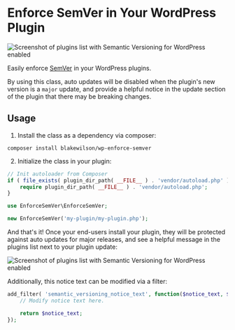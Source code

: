# Enforce SemVer in Your WordPress Plugin

![Screenshot of plugins list with Semantic Versioning for WordPress enabled](https://github.com/blakewilson/wp-enforce-semver/blob/main/.assets/screenshot-1.png?raw=true)

Easily enforce [SemVer](https://semver.org) in your WordPress plugins.

By using this class, auto updates will be disabled when the plugin's new version is a `major` update, and provide a helpful notice in the update section of the plugin that there may be breaking changes.

## Usage

1. Install the class as a dependency via composer:

```
composer install blakewilson/wp-enforce-semver
```

2. Initialize the class in your plugin:

```php
// Init autoloader from Composer
if ( file_exists( plugin_dir_path( __FILE__ ) . 'vendor/autoload.php' ) ) {
	require plugin_dir_path( __FILE__ ) . 'vendor/autoload.php';
}

use EnforceSemVer\EnforceSemVer;

new EnforceSemVer('my-plugin/my-plugin.php');
```

And that's it! Once your end-users install your plugin, they will be protected against auto updates for major releases, and see a helpful message in the plugins list next to your plugin update:

![Screenshot of plugins list with Semantic Versioning for WordPress enabled](https://github.com/blakewilson/wp-enforce-semver/blob/main/.assets/screenshot-1.png?raw=true)

Additionally, this notice text can be modified via a filter:

```php
add_filter( 'semantic_versioning_notice_text', function($notice_text, $plugin_file_name) {
	// Modify notice text here.

	return $notice_text;
});
```
